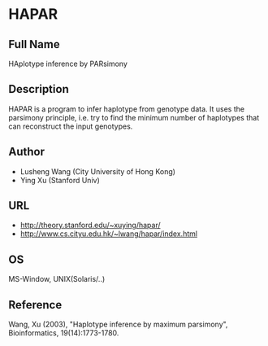 # HAPAR

## Full Name
HAplotype inference by PARsimony

## Description
HAPAR is a program to infer haplotype from genotype data. It uses the parsimony principle, i.e. try to find the minimum number of haplotypes that can reconstruct the input genotypes.

## Author
* Lusheng Wang (City University of Hong Kong)
* Ying Xu (Stanford Univ)

## URL
* http://theory.stanford.edu/~xuying/hapar/
* http://www.cs.cityu.edu.hk/~lwang/hapar/index.html

## OS
MS-Window, UNIX(Solaris/..)

## Reference
Wang, Xu (2003), "Haplotype inference by maximum parsimony", Bioinformatics, 19(14):1773-1780.
